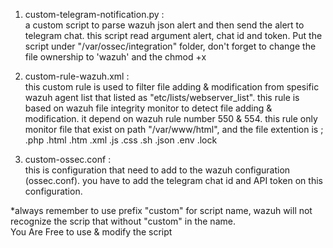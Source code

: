 1. custom-telegram-notification.py :\
   	a custom script to parse wazuh json alert and then send the alert to telegram chat. this script read argument alert, chat id and token. Put the script under "/var/ossec/integration" folder, don't forget to change the file ownership to 'wazuh' and the chmod +x
    
3. custom-rule-wazuh.xml :\
	this custom rule is used to filter file adding & modification from spesific wazuh agent list that listed as "etc/lists/webserver_list". this rule is based on wazuh file integrity monitor to detect file adding & modification. it depend on wazuh rule number 550 & 554. this rule only monitor file that exist on path "/var/www/html", and the file extention is ; .php .html .htm .xml .js .css .sh .json .env .lock
    
3. custom-ossec.conf :\
   	this is configuration that need to add to the wazuh configuration (ossec.conf). you have to add the telegram chat id and API token on this configuration.

*always remember to use prefix "custom" for script name, wazuh will not recognize the scrip that without "custom" in the name.\
You Are Free to use & modify the script
